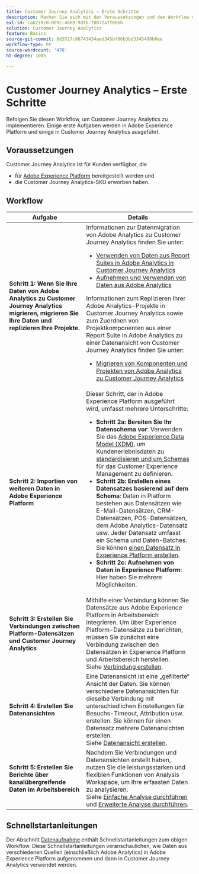 ```yaml
---
title: Customer Journey Analytics – Erste Schritte
description: Machen Sie sich mit den Voraussetzungen und dem Workflow vertraut, die für die Implementierung von Customer Journey Analytics erforderlich sind.
exl-id: cab218c0-009c-4669-9dfb-f8872a7f066b
solution: Customer Journey Analytics
feature: Basics
source-git-commit: 8d3517c86743434aed345bf06b3bd3345490b0ee
workflow-type: ht
source-wordcount: '476'
ht-degree: 100%

---
```


# Customer Journey Analytics – Erste Schritte

Befolgen Sie diesen Workflow, um Customer Journey Analytics zu implementieren. Einige erste Aufgaben werden in Adobe Experience Platform und einige in Customer Journey Analytics ausgeführt.

## Voraussetzungen

Customer Journey Analytics ist für Kunden verfügbar, die

* für [Adobe Experience Platform](https://www.adobe.com/de/experience-platform.html) bereitgestellt werden und
* die Customer Journey Analytics-SKU erworben haben.

## Workflow

| Aufgabe | Details |
| --- | --- |
| **Schritt 1: Wenn Sie Ihre Daten von Adobe Analytics zu Customer Journey Analytics migrieren, migrieren Sie Ihre Daten und replizieren Ihre Projekte.** | Informationen zur Datenmigration von Adobe Analytics zu Customer Journey Analytics finden Sie unter: <ul><li>[Verwenden von Daten aus Report Suites in Adobe Analytics in Customer Journey Analytics](/help/getting-started/aa-vs-cja/aa-data-in-cja.md)</li><li>[Aufnehmen und Verwenden von Daten aus Adobe Analytics](../data-ingestion/analytics.md)</li></ul><p>Informationen zum Replizieren Ihrer Adobe Analytics-Projekte in Customer Journey Analytics sowie zum Zuordnen von Projektkomponenten aus einer Report Suite in Adobe Analytics zu einer Datenansicht von Customer Journey Analytics finden Sie unter:</p><ul><li>[Migrieren von Komponenten und Projekten von Adobe Analytics zu Customer Journey Analytics](https://experienceleague.adobe.com/docs/analytics/admin/admin-tools/component-migration.html?lang=de)</li></ul> |
| **Schritt 2: Importien von weiteren Daten in Adobe Experience Platform** | Dieser Schritt, der in Adobe Experience Platform ausgeführt wird, umfasst mehrere Unterschritte:<ul><li>**Schritt 2a: Bereiten Sie Ihr Datenschema vor**: Verwenden Sie das [Adobe Experience Data Model (XDM)](https://experienceleague.adobe.com/docs/experience-platform/xdm/home.html?lang=de), um Kundenerlebnisdaten zu [standardisieren und um Schemas](https://experienceleague.adobe.com/docs/experience-platform/xdm/tutorials/create-schema-ui.html?lang=de) für das Customer Experience Management zu definieren.</li><li>**Schritt 2b: Erstellen eines Datensatzes basierend auf dem Schema**: Daten in Platform bestehen aus Datensätzen wie E-Mail-Datensätzen, CRM-Datensätzen, POS-Datensätzen, dem Adobe Analytics-Datensatz usw. Jeder Datensatz umfasst ein Schema und Daten-Batches. Sie können [einen Datensatz in Experience Platform erstellen](https://experienceleague.adobe.com/docs/platform-learn/getting-started-for-data-architects-and-data-engineers/create-datasets.html?lang=de).</li><li>**Schritt 2c: Aufnehmen von Daten in Experience Platform**: Hier haben Sie mehrere Möglichkeiten.</li></ul> |
| **Schritt 3: Erstellen Sie Verbindungen zwischen Platform-Datensätzen und Customer Journey Analytics** | Mithilfe einer Verbindung können Sie Datensätze aus Adobe Experience Platform in Arbeitsbereich integrieren. Um über Experience Platform-Datensätze zu berichten, müssen Sie zunächst eine Verbindung zwischen den Datensätzen in Experience Platform und Arbeitsbereich herstellen.<br>Siehe [Verbindung erstellen](/help/connections/create-connection.md). |
| **Schritt 4: Erstellen Sie Datenansichten** | Eine Datenansicht ist eine „gefilterte“ Ansicht der Daten. Sie können verschiedene Datenansichten für dieselbe Verbindung mit unterschiedlichen Einstellungen für Besuchs-Timeout, Attribution usw. erstellen. Sie können für einen Datensatz mehrere Datenansichten erstellen.<br>Siehe [Datenansicht erstellen](/help/data-views/create-dataview.md). |
| **Schritt 5: Erstellen Sie Berichte über kanalübergreifende Daten im Arbeitsbereich** | Nachdem Sie Verbindungen und Datenansichten erstellt haben, nutzen Sie die leistungsstarken und flexiblen Funktionen von Analysis Workspace, um Ihre erfassten Daten zu analysieren.<br>Siehe [Einfache Analyse durchführen](/help/analysis-workspace/perform-basic-analysis.md) und [Erweiterte Analyse durchführen](/help/analysis-workspace/perform-adv-analysis.md). |

## Schnellstartanleitungen

Der Abschnitt [Datenaufnahme](../data-ingestion/data-ingestion.md) enthält Schnellstartanleitungen zum obigen Workflow. Diese Schnellstartanleitungen veranschaulichen, wie Daten aus verschiedenen Quellen (einschließlich Adobe Analytics) in Adobe Experience Platform aufgenommen und dann in Customer Journey Analytics verwendet werden.
